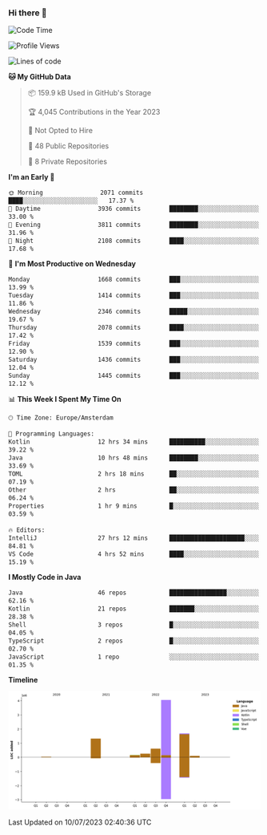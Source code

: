 ### Hi there 👋


<!--START_SECTION:waka-->
![Code Time](http://img.shields.io/badge/Code%20Time-3%2C342%20hrs%2054%20mins-blue)

![Profile Views](http://img.shields.io/badge/Profile%20Views-12-blue)

![Lines of code](https://img.shields.io/badge/From%20Hello%20World%20I%27ve%20Written-8.2%20million%20lines%20of%20code-blue)

**🐱 My GitHub Data** 

> 📦 159.9 kB Used in GitHub's Storage 
 > 
> 🏆 4,045 Contributions in the Year 2023
 > 
> 🚫 Not Opted to Hire
 > 
> 📜 48 Public Repositories 
 > 
> 🔑 8 Private Repositories 
 > 
**I'm an Early 🐤** 

```text
🌞 Morning                2071 commits        ████░░░░░░░░░░░░░░░░░░░░░   17.37 % 
🌆 Daytime                3936 commits        ████████░░░░░░░░░░░░░░░░░   33.00 % 
🌃 Evening                3811 commits        ████████░░░░░░░░░░░░░░░░░   31.96 % 
🌙 Night                  2108 commits        ████░░░░░░░░░░░░░░░░░░░░░   17.68 % 
```
📅 **I'm Most Productive on Wednesday** 

```text
Monday                   1668 commits        ███░░░░░░░░░░░░░░░░░░░░░░   13.99 % 
Tuesday                  1414 commits        ███░░░░░░░░░░░░░░░░░░░░░░   11.86 % 
Wednesday                2346 commits        █████░░░░░░░░░░░░░░░░░░░░   19.67 % 
Thursday                 2078 commits        ████░░░░░░░░░░░░░░░░░░░░░   17.42 % 
Friday                   1539 commits        ███░░░░░░░░░░░░░░░░░░░░░░   12.90 % 
Saturday                 1436 commits        ███░░░░░░░░░░░░░░░░░░░░░░   12.04 % 
Sunday                   1445 commits        ███░░░░░░░░░░░░░░░░░░░░░░   12.12 % 
```


📊 **This Week I Spent My Time On** 

```text
🕑︎ Time Zone: Europe/Amsterdam

💬 Programming Languages: 
Kotlin                   12 hrs 34 mins      ██████████░░░░░░░░░░░░░░░   39.22 % 
Java                     10 hrs 48 mins      ████████░░░░░░░░░░░░░░░░░   33.69 % 
TOML                     2 hrs 18 mins       ██░░░░░░░░░░░░░░░░░░░░░░░   07.19 % 
Other                    2 hrs               ██░░░░░░░░░░░░░░░░░░░░░░░   06.24 % 
Properties               1 hr 9 mins         █░░░░░░░░░░░░░░░░░░░░░░░░   03.59 % 

🔥 Editors: 
IntelliJ                 27 hrs 12 mins      █████████████████████░░░░   84.81 % 
VS Code                  4 hrs 52 mins       ████░░░░░░░░░░░░░░░░░░░░░   15.19 % 
```

**I Mostly Code in Java** 

```text
Java                     46 repos            ████████████████░░░░░░░░░   62.16 % 
Kotlin                   21 repos            ███████░░░░░░░░░░░░░░░░░░   28.38 % 
Shell                    3 repos             █░░░░░░░░░░░░░░░░░░░░░░░░   04.05 % 
TypeScript               2 repos             █░░░░░░░░░░░░░░░░░░░░░░░░   02.70 % 
JavaScript               1 repo              ░░░░░░░░░░░░░░░░░░░░░░░░░   01.35 % 
```



**Timeline**

![Lines of Code chart](https://raw.githubusercontent.com/powercasgamer/powercasgamer/master/assets/bar_graph.png)


 Last Updated on 10/07/2023 02:40:36 UTC
<!--END_SECTION:waka-->
